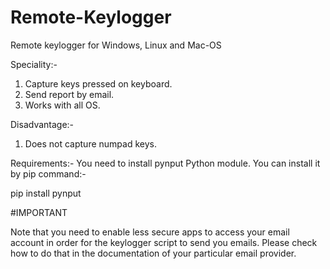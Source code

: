 # Remote-Keylogger
 Remote keylogger for Windows, Linux and Mac-OS
 
 Speciality:-
  
  1. Capture keys pressed on keyboard.
  2. Send report by email.
  3. Works with all OS.

 Disadvantage:-
  1. Does not capture numpad keys.

Requirements:-
 You need to install pynput Python module. You can install it by pip command:-
   
   pip install pynput
  
 
#IMPORTANT 

Note that you need to enable less secure apps to access your email account in order for the keylogger script to send you emails. Please check how to do that in the   documentation of your particular email provider. 
